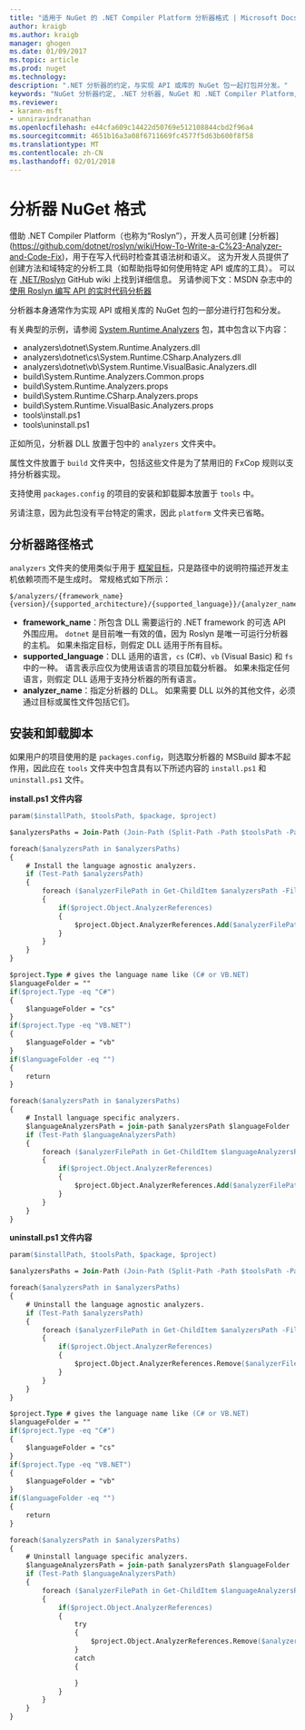 ```yaml
---
title: "适用于 NuGet 的 .NET Compiler Platform 分析器格式 | Microsoft Docs"
author: kraigb
ms.author: kraigb
manager: ghogen
ms.date: 01/09/2017
ms.topic: article
ms.prod: nuget
ms.technology: 
description: ".NET 分析器的约定，与实现 API 或库的 NuGet 包一起打包并分发。"
keywords: "NuGet 分析器约定, .NET 分析器, NuGet 和 .NET Compiler Platform, NuGet 和 Roslyn"
ms.reviewer:
- karann-msft
- unniravindranathan
ms.openlocfilehash: e44cfa609c14422d50769e512108844cbd2f96a4
ms.sourcegitcommit: 4651b16a3a08f6711669fc4577f5d63b600f8f58
ms.translationtype: MT
ms.contentlocale: zh-CN
ms.lasthandoff: 02/01/2018
---
```

# <a name="analyzer-nuget-formats"></a>分析器 NuGet 格式

借助 .NET Compiler Platform（也称为“Roslyn”），开发人员可创建 [分析器] (https://github.com/dotnet/roslyn/wiki/How-To-Write-a-C%23-Analyzer-and-Code-Fix)，用于在写入代码时检查其语法树和语义。 这为开发人员提供了创建方法和域特定的分析工具（如帮助指导如何使用特定 API 或库的工具）。 可以在 [.NET/Roslyn](https://github.com/dotnet/roslyn/wiki) GitHub wiki 上找到详细信息。 另请参阅下文：MSDN 杂志中的[使用 Roslyn 编写 API 的实时代码分析器](https://msdn.microsoft.com/magazine/dn879356.aspx)

分析器本身通常作为实现 API 或相关库的 NuGet 包的一部分进行打包和分发。

有关典型的示例，请参阅 [System.Runtime.Analyzers](https://www.nuget.org/packages/System.Runtime.Analyzers) 包，其中包含以下内容：

- analyzers\dotnet\System.Runtime.Analyzers.dll
- analyzers\dotnet\cs\System.Runtime.CSharp.Analyzers.dll
- analyzers\dotnet\vb\System.Runtime.VisualBasic.Analyzers.dll
- build\System.Runtime.Analyzers.Common.props
- build\System.Runtime.Analyzers.props
- build\System.Runtime.CSharp.Analyzers.props
- build\System.Runtime.VisualBasic.Analyzers.props
- tools\install.ps1
- tools\uninstall.ps1

正如所见，分析器 DLL 放置于包中的 `analyzers` 文件夹中。

属性文件放置于 `build` 文件夹中，包括这些文件是为了禁用旧的 FxCop 规则以支持分析器实现。

支持使用 `packages.config` 的项目的安装和卸载脚本放置于 `tools` 中。

另请注意，因为此包没有平台特定的需求，因此 `platform` 文件夹已省略。


## <a name="analyzers-path-format"></a>分析器路径格式

`analyzers` 文件夹的使用类似于用于 [框架目标](../create-packages/supporting-multiple-target-frameworks.md)，只是路径中的说明符描述开发主机依赖项而不是生成时。 常规格式如下所示：

    $/analyzers/{framework_name}{version}/{supported_architecture}/{supported_language}}/{analyzer_name}.dll

- **framework_name**：所包含 DLL 需要运行的 .NET framework 的可选 API 外围应用。 `dotnet` 是目前唯一有效的值，因为 Roslyn 是唯一可运行分析器的主机。 如果未指定目标，则假定 DLL 适用于所有目标。
- **supported_language**：DLL 适用的语言，`cs` (C#)、`vb` (Visual Basic) 和 `fs` 中的一种。 语言表示应仅为使用该语言的项目加载分析器。 如果未指定任何语言，则假定 DLL 适用于支持分析器的所有语言。
- **analyzer_name**：指定分析器的 DLL。 如果需要 DLL 以外的其他文件，必须通过目标或属性文件包括它们。


## <a name="install-and-uninstall-scripts"></a>安装和卸载脚本

如果用户的项目使用的是 `packages.config`，则选取分析器的 MSBuild 脚本不起作用，因此应在 `tools` 文件夹中包含具有以下所述内容的 `install.ps1` 和 `uninstall.ps1` 文件。

**install.ps1 文件内容**

```ps
param($installPath, $toolsPath, $package, $project)

$analyzersPaths = Join-Path (Join-Path (Split-Path -Path $toolsPath -Parent) "analyzers" ) * -Resolve

foreach($analyzersPath in $analyzersPaths)
{
    # Install the language agnostic analyzers.
    if (Test-Path $analyzersPath)
    {
        foreach ($analyzerFilePath in Get-ChildItem $analyzersPath -Filter *.dll)
        {
            if($project.Object.AnalyzerReferences)
            {
                $project.Object.AnalyzerReferences.Add($analyzerFilePath.FullName)
            }
        }
    }
}

$project.Type # gives the language name like (C# or VB.NET)
$languageFolder = ""
if($project.Type -eq "C#")
{
    $languageFolder = "cs"
}
if($project.Type -eq "VB.NET")
{
    $languageFolder = "vb"
}
if($languageFolder -eq "")
{
    return
}

foreach($analyzersPath in $analyzersPaths)
{
    # Install language specific analyzers.
    $languageAnalyzersPath = join-path $analyzersPath $languageFolder
    if (Test-Path $languageAnalyzersPath)
    {
        foreach ($analyzerFilePath in Get-ChildItem $languageAnalyzersPath -Filter *.dll)
        {
            if($project.Object.AnalyzerReferences)
            {
                $project.Object.AnalyzerReferences.Add($analyzerFilePath.FullName)
            }
        }
    }
}
```


**uninstall.ps1 文件内容**

```ps
param($installPath, $toolsPath, $package, $project)

$analyzersPaths = Join-Path (Join-Path (Split-Path -Path $toolsPath -Parent) "analyzers" ) * -Resolve

foreach($analyzersPath in $analyzersPaths)
{
    # Uninstall the language agnostic analyzers.
    if (Test-Path $analyzersPath)
    {
        foreach ($analyzerFilePath in Get-ChildItem $analyzersPath -Filter *.dll)
        {
            if($project.Object.AnalyzerReferences)
            {
                $project.Object.AnalyzerReferences.Remove($analyzerFilePath.FullName)
            }
        }
    }
}

$project.Type # gives the language name like (C# or VB.NET)
$languageFolder = ""
if($project.Type -eq "C#")
{
    $languageFolder = "cs"
}
if($project.Type -eq "VB.NET")
{
    $languageFolder = "vb"
}
if($languageFolder -eq "")
{
    return
}

foreach($analyzersPath in $analyzersPaths)
{
    # Uninstall language specific analyzers.
    $languageAnalyzersPath = join-path $analyzersPath $languageFolder
    if (Test-Path $languageAnalyzersPath)
    {
        foreach ($analyzerFilePath in Get-ChildItem $languageAnalyzersPath -Filter *.dll)
        {
            if($project.Object.AnalyzerReferences)
            {
                try
                {
                    $project.Object.AnalyzerReferences.Remove($analyzerFilePath.FullName)
                }
                catch
                {

                }
            }
        }
    }
}
```
